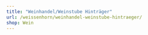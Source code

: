 ```yaml
---
title: "Weinhandel/Weinstube Hinträger"
url: /weissenhorn/weinhandel-weinstube-hintraeger/
shop: Wein
---
```

